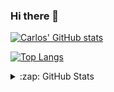 ### Hi there 👋

<!--
**chrobles9/chrobles9** is a ✨ _special_ ✨ repository because its `README.md` (this file) appears on your GitHub profile.

Here are some ideas to get you started:

- 🔭 I’m currently working on ...
- 🌱 I’m currently learning ...
- 👯 I’m looking to collaborate on ...
- 🤔 I’m looking for help with ...
- 💬 Ask me about ...
- 📫 How to reach me: ...
- 😄 Pronouns: ...
- ⚡ Fun fact: ...
-->

[![Carlos' GitHub stats](https://github-readme-stats-chrobles9.vercel.app/api?username=chrobles9&show_icons=true&theme=chartreuse-dark)](https://github.com/chrobles9/github-readme-stats)

[![Top Langs](https://github-readme-stats-chrobles9.vercel.app/api/top-langs/?username=chrobles9&layout=compact&theme=chartreuse-dark)](https://github.com/chrobles9/github-readme-stats)



<details>

<summary>:zap: GitHub Stats</summary>

<img align='left' alt = 'GitHub Stats' src = 'https://github-readme-stats-chrobles9.vercel.app/api?username=chrobles9' />

</details>



